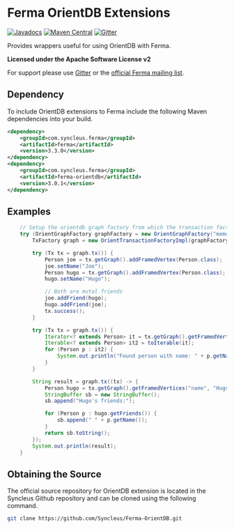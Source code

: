 # Ferma OrientDB Extensions
[![Javadocs](http://www.javadoc.io/badge/com.syncleus.ferma/ferma-orientdb.svg)](http://www.javadoc.io/doc/com.syncleus.ferma/ferma-orientdb)
[![Maven Central](https://maven-badges.herokuapp.com/maven-central/com.syncleus.ferma/ferma-orientdb/badge.png?style=flat)](https://maven-badges.herokuapp.com/maven-central/com.syncleus.ferma/ferma-orientdb/)
[![Gitter](https://badges.gitter.im/Syncleus/Ferma.svg)](https://gitter.im/Syncleus/Ferma?utm_source=badge&utm_medium=badge&utm_campaign=pr-badge)

Provides wrappers useful for using OrientDB with Ferma.

**Licensed under the Apache Software License v2**

For support please use [Gitter](https://gitter.im/Syncleus/Ferma?utm_source=badge&utm_medium=badge&utm_campaign=pr-badge)
or the [official Ferma mailing list](https://groups.google.com/a/syncleus.com/forum/#!forum/ferma-list).

## Dependency

To include OrientDB extensions to Ferma include the following Maven dependencies into your build.

```xml
<dependency>
    <groupId>com.syncleus.ferma</groupId>
    <artifactId>ferma</artifactId>
    <version>3.3.0</version>
</dependency>
<dependency>
    <groupId>com.syncleus.ferma</groupId>
    <artifactId>ferma-orientdb</artifactId>
    <version>3.0.1</version>
</dependency>
```

## Examples

```java
    // Setup the orientdb graph factory from which the transaction factory will create transactions
    try (OrientGraphFactory graphFactory = new OrientGraphFactory("memory:tinkerpop")) {
        TxFactory graph = new OrientTransactionFactoryImpl(graphFactory, false, "com.syncleus.ferma.ext.orientdb.model");

        try (Tx tx = graph.tx()) {
            Person joe = tx.getGraph().addFramedVertex(Person.class);
            joe.setName("Joe");
            Person hugo = tx.getGraph().addFramedVertex(Person.class);
            hugo.setName("Hugo");

            // Both are mutal friends
            joe.addFriend(hugo);
            hugo.addFriend(joe);
            tx.success();
        }

        try (Tx tx = graph.tx()) {
            Iterator<? extends Person> it = tx.getGraph().getFramedVerticesExplicit(Person.class);
            Iterable<? extends Person> it2 = toIterable(it);
            for (Person p : it2) {
                System.out.println("Found person with name: " + p.getName());
            }
        }

        String result = graph.tx((tx) -> {
            Person hugo = tx.getGraph().getFramedVertices("name", "Hugo", Person.class).next();
            StringBuffer sb = new StringBuffer();
            sb.append("Hugo's friends:");

            for (Person p : hugo.getFriends()) {
                sb.append(" " + p.getName());
            }
            return sb.toString();
        });
        System.out.println(result);
    }
```

## Obtaining the Source

The official source repository for OrientDB extension is located in the Syncleus Github repository and can be cloned using the
following command.

```bash
git clone https://github.com/Syncleus/Ferma-OrientDB.git
```

